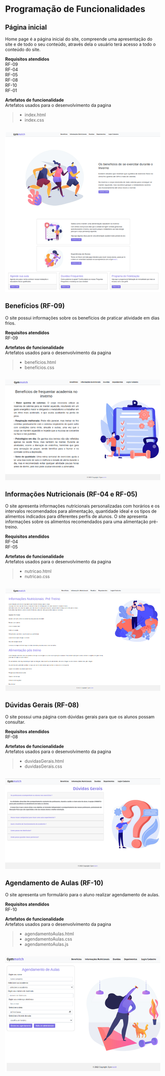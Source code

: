 # Programação de Funcionalidades

<h2> Página inicial</h2>

<p> Home page é a página inicial do site, compreende uma apresentação do site e de todo o seu conteúdo, através dela o usuário terá acesso a todo o conteúdo do site.</p>
  
 <strong>Requisitos atendidos</strong><br>
RF-09<br>
RF-04<br>
RF-05<br>
RF-08<br>
RF-10<br>
RF-01<br>

 <strong>Artefatos de funcionalidade</strong><br>
   Artefatos usados para o desenvolvimento da pagina
 
> - index.html
> - index.css

<br><img src="img/telainicial.png" alt="telainicial">

<h2>Benefícios (RF-09)</h2>

<p>O site possui informações sobre os benefícios de praticar atividade em dias frios.</p>

<strong>Requisitos atendidos</strong><br>
RF-09<br>

<strong>Artefatos de funcionalidade</strong><br>
 Artefatos usados para o desenvolvimento da pagina
 
> - benefícios.html
> - benefícios.css

<br><img src="img/beneficios.png" alt="beneficios">

<h2>Informações Nutricionais (RF-04 e RF-05)</h2>

<p>O site apresenta informações nutricionais personalizadas com horários e os intervalos recomendados para alimentação, quantidade ideal e os tipos de alimentos indicados para diferentes perfis de alunos. O site apresenta informações sobre os alimentos recomendados para uma alimentação pré-treino.</p>

<strong>Requisitos atendidos</strong><br>
RF-04<br>
RF-05<br>

<strong>Artefatos de funcionalidade</strong><br>
 Artefatos usados para o desenvolvimento da pagina
 
> - nutricao.html
> - nutricao.css

<br><img src="img/informaçõesnutricionais.png" alt="informaçõesnutricionais">

<h2>Dúvidas Gerais (RF-08)</h2>

<p>O site possui uma página com dúvidas gerais para que os alunos possam consultar.</p>

<strong>Requisitos atendidos</strong><br>
RF-08<br>

<strong>Artefatos de funcionalidade</strong><br>
 Artefatos usados para o desenvolvimento da pagina
 
> - duvidasGerais.html
> - duvidasGerais.css

<br><img src="img/duvidas.png" alt="duvidas">

<h2>Agendamento de Aulas (RF-10)</h2>

<p>O site apresenta um formulário para o aluno realizar agendamento de aulas.</p>

<strong>Requisitos atendidos</strong><br>
RF-10<br>

<strong>Artefatos de funcionalidade</strong><br>
 Artefatos usados para o desenvolvimento da pagina
 
> - agendamentoAulas.html
> - agendamentoAulas.css
> - agendamentoAulas.js

<br><img src="img/agendamento.png" alt="agendamento">
